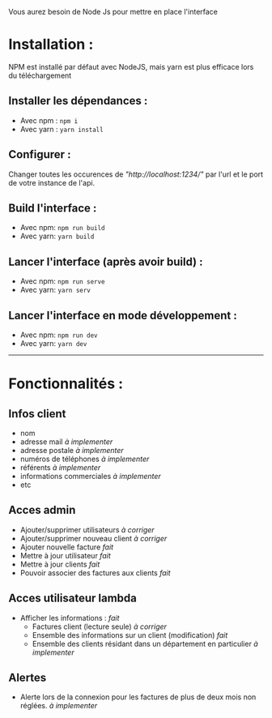 Vous aurez besoin de Node Js pour mettre en place l'interface
# Installation : 
NPM est installé par défaut avec NodeJS, mais yarn est plus efficace lors du téléchargement 
## Installer les dépendances : 
- Avec npm : `npm i`
- Avec yarn : `yarn install`

## Configurer :
Changer toutes les occurences de *"http://localhost:1234/"* par l'url et le port de votre instance de l'api.

## Build l'interface : 
- Avec npm: `npm run build`
- Avec yarn: `yarn build` 
## Lancer l'interface (après avoir build) :
- Avec npm: `npm run serve`
- Avec yarn: `yarn serv`
## Lancer l'interface en mode développement :
- Avec npm: `npm run dev`
- Avec yarn: `yarn dev` 


___
# Fonctionnalités :
## Infos client

- nom
- adresse mail  _à implementer_
- adresse postale  _à implementer_
- numéros de téléphones  _à implementer_
- référents  _à implementer_
- informations commerciales  _à implementer_
- etc


## Acces admin

- Ajouter/supprimer utilisateurs  _à corriger_
- Ajouter/supprimer nouveau client  _à corriger_
- Ajouter nouvelle facture  _fait_
- Mettre à jour utilisateur  _fait_
- Mettre à jour clients  _fait_
- Pouvoir associer des factures aux clients  _fait_

## Acces utilisateur lambda

- Afficher les informations :  _fait_
  - Factures client (lecture seule)  _à corriger_
  - Ensemble des informations sur un client (modification)  _fait_
  - Ensemble des clients résidant dans un département en particulier  _à implementer_

## Alertes

- Alerte lors de la connexion pour les factures de plus de deux mois non réglées. _à implementer_
